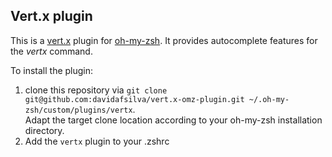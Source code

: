 ## Vert.x plugin

This is a [vert.x](https://vertx.io) plugin for [oh-my-zsh](http://ohmyz.sh/). It provides autocomplete features for the *vertx* command.

To install the plugin:

1. clone this repository via `git clone git@github.com:davidafsilva/vert.x-omz-plugin.git ~/.oh-my-zsh/custom/plugins/vertx`.  
Adapt the target clone location according to your oh-my-zsh installation directory.
2. Add the `vertx` plugin to your .zshrc
